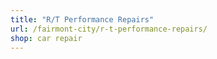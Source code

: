 ```yaml
---
title: "R/T Performance Repairs"
url: /fairmont-city/r-t-performance-repairs/
shop: car repair
---
```


